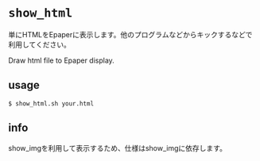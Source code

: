 # `show_html` 

単にHTMLをEpaperに表示します。他のプログラムなどからキックするなどで利用してください。

Draw html file to Epaper display.

## usage

```
$ show_html.sh your.html
```

## info

show_imgを利用して表示するため、仕様はshow_imgに依存します。
